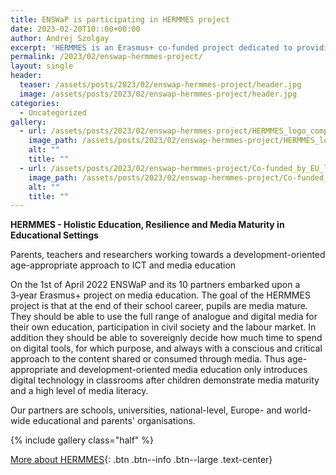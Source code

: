 ```yaml
---
title: ENSWaP is participating in HERMMES project
date: 2023-02-20T10::00+00:00
author: Andrej Szolgay
excerpt: 'HERMMES is an Erasmus+ co-funded project dedicated to providing teachers, parents and schools with guidelines and training for age-appropriate media education.'
permalink: /2023/02/enswap-hermmes-project/
layout: single
header:
  teaser: /assets/posts/2023/02/enswap-hermmes-project/header.jpg
  image: /assets/posts/2023/02/enswap-hermmes-project/header.jpg
categories:
  - Uncategorized
gallery:
  - url: /assets/posts/2023/02/enswap-hermmes-project/HERMMES_logo_complete-version.png
    image_path: /assets/posts/2023/02/enswap-hermmes-project/HERMMES_logo_complete-version.png
    alt: ""
    title: ""
  - url: /assets/posts/2023/02/enswap-hermmes-project/Co-funded_by_EU_logo.png
    image_path: /assets/posts/2023/02/enswap-hermmes-project/Co-funded_by_EU_logo.png
    alt: ""
    title: ""
---
```


**HERMMES - Holistic Education, Resilience and Media Maturity in Educational Settings**

Parents, teachers and researchers working towards a development-oriented age-appropriate approach to ICT and media education

On the 1st of April 2022 ENSWaP and its 10 partners embarked upon a 3‑year Erasmus+ project on media education. The goal of the HERMMES project is that at the end of their school career, pupils are media mature. They should be able to use the full range of analogue and digital media for their own education, participation in civil society and the labour market. In addition they should be able to sovereignly decide how much time to spend on digital tools, for which purpose, and always with a conscious and critical approach to the content shared or consumed through media. Thus age-appropriate and development-oriented media education only introduces digital technology in classrooms after children demonstrate media maturity and a high level of media literacy.

Our partners are schools, universities, national-level, Europe- and world-wide educational and parents' organisations.  

{% include gallery class="half" %}

[More about HERMMES](https://hermmes.eu/){: .btn .btn--info .btn--large .text-center}
